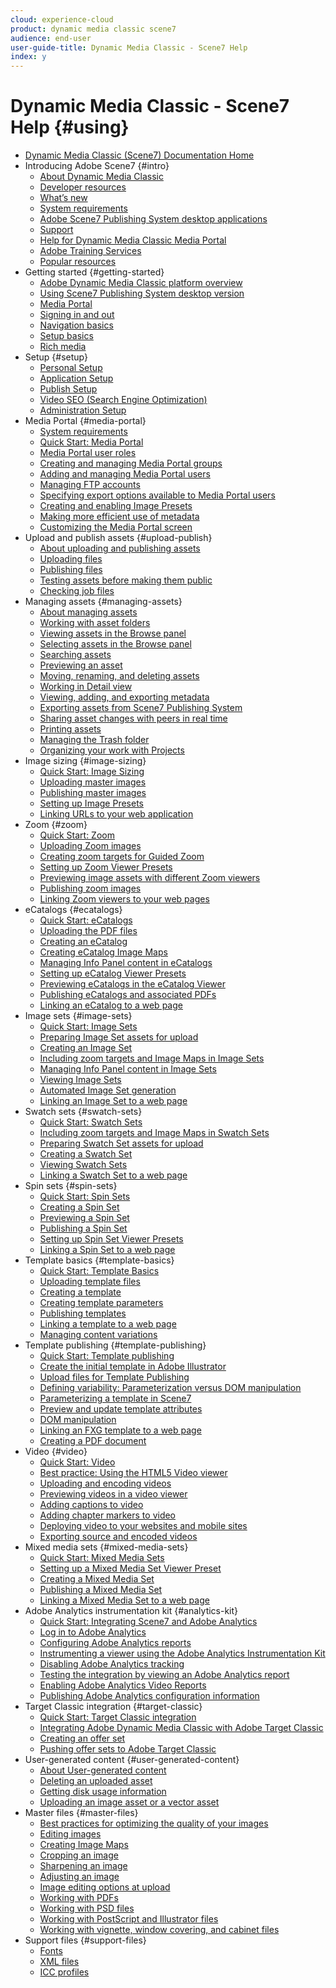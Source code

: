 ```yaml
---
cloud: experience-cloud
product: dynamic media classic scene7 
audience: end-user
user-guide-title: Dynamic Media Classic - Scene7 Help
index: y
---
```


# Dynamic Media Classic - Scene7 Help {#using}

+ [Dynamic Media Classic (Scene7) Documentation Home](home.md)
+ Introducing Adobe Scene7 {#intro}
    + [About Dynamic Media Classic](introduction.md)
    + [Developer resources](developer-resources.md)
    + [What’s new](whats-new.md)
    + [System requirements](system-requirements.md)
    + [Adobe Scene7 Publishing System desktop applications](scene7-publishing-system-desktop-applications.md)
    + [Support](support.md)
    + [Help for Dynamic Media Classic Media Portal](help-scene7-media-portal.md)
    + [Adobe Training Services](training-services.md)
    + [Popular resources](popular-resources.md)
+ Getting started {#getting-started}
    + [Adobe Dynamic Media Classic platform overview](scene7-platform-overview.md)
    + [Using Scene7 Publishing System desktop version](using-scene7-publishing-system-desktop.md)
    + [Media Portal](media-portal.md)
    + [Signing in and out](signing-out.md)
    + [Navigation basics](navigation-basics.md)
    + [Setup basics](setup-basics.md)
    + [Rich media](rich-media.md)
+ Setup {#setup}
    + [Personal Setup](personal-setup.md)
    + [Application Setup](application-setup.md)
    + [Publish Setup](publish-setup.md)
    + [Video SEO (Search Engine Optimization)](video-seo-search-engine-optimization.md)
    + [Administration Setup](administration-setup.md)
+ Media Portal {#media-portal}
    + [System requirements](system-requirements-1.md)
    + [Quick Start: Media Portal](quick-start-media-portal-administration.md)
    + [Media Portal user roles](media-portal-user-roles.md)
    + [Creating and managing Media Portal groups](creating-media-portal-groups.md)
    + [Adding and managing Media Portal users](adding-media-portal-users.md)
    + [Managing FTP accounts](ftp-accounts.md)
    + [Specifying export options available to Media Portal users](specifying-export-options-available-media.md)
    + [Creating and enabling Image Presets](creating-enabling-image-presets.md)
    + [Making more efficient use of metadata](making-efficient-metadata.md)
    + [Customizing the Media Portal screen](customizing-media-portal-screen.md)
+ Upload and publish assets {#upload-publish}
    + [About uploading and publishing assets](about-asset-upload-publish.md)
    + [Uploading files](uploading-files.md)
    + [Publishing files](publishing-files.md)
    + [Testing assets before making them public](testing-assets-making-them-public.md)
    + [Checking job files](checking-job-files.md)
+ Managing assets {#managing-assets}
    + [About managing assets](about-managing-assets.md)
    + [Working with asset folders](asset-folders.md)
    + [Viewing assets in the Browse panel](viewing-assets-browse-panel.md)
    + [Selecting assets in the Browse panel](selecting-assets-browse-panel.md)
    + [Searching assets](searching-assets.md)
    + [Previewing an asset](previewing-asset.md)
    + [Moving, renaming, and deleting assets](moving-renaming-deleting-assets.md)
    + [Working in Detail view](detail-view.md)
    + [Viewing, adding, and exporting metadata](viewing-adding-exporting-metadata.md)
    + [Exporting assets from Scene7 Publishing System](exporting-assets-scene7-publishing-system.md)
    + [Sharing asset changes with peers in real time](sharing-asset-changes-peers-real.md)
    + [Printing assets](printing-assets.md)
    + [Managing the Trash folder](trash-folder.md)
    + [Organizing your work with Projects](organizing-projects.md)
+ Image sizing {#image-sizing}
    + [Quick Start: Image Sizing](quick-start-image-sizing.md)
    + [Uploading master images](uploading-master-images.md)
    + [Publishing master images](publishing-master-images.md)
    + [Setting up Image Presets](setting-image-presets.md)
    + [Linking URLs to your web application](linking-urls-web-application.md)
+ Zoom {#zoom}
    + [Quick Start: Zoom](quick-start-zoom.md)
    + [Uploading Zoom images](uploading-zoom-images.md)
    + [Creating zoom targets for Guided Zoom](creating-zoom-targets-guided-zoom.md)
    + [Setting up Zoom Viewer Presets](setting-zoom-viewer-presets.md)
    + [Previewing image assets with different Zoom viewers](previewing-image-assets-different-zoom.md)
    + [Publishing zoom images](publishing-zoom-images.md)
    + [Linking Zoom viewers to your web pages](linking-zoom-viewers-web-pages.md)
+ eCatalogs {#ecatalogs}
    + [Quick Start: eCatalogs](quick-start-ecatalog.md)
    + [Uploading the PDF files](uploading-pdf-files.md)
    + [Creating an eCatalog](creating-ecatalog.md)
    + [Creating eCatalog Image Maps](creating-ecatalog-image-maps.md)
    + [Managing Info Panel content in eCatalogs](info-panel-content.md)
    + [Setting up eCatalog Viewer Presets](setting-ecatalog-viewer-presets.md)
    + [Previewing eCatalogs in the eCatalog Viewer](previewing-ecatalogs-ecatalog-viewer.md)
    + [Publishing eCatalogs and associated PDFs](publishing-ecatalogs-associated-pdfs.md)
    + [Linking an eCatalog to a web page](linking-ecatalog-web-page.md)
+ Image sets {#image-sets}
    + [Quick Start: Image Sets](quick-start-image-sets.md)
    + [Preparing Image Set assets for upload](preparing-image-set-assets-upload.md)
    + [Creating an Image Set](creating-image-set.md)
    + [Including zoom targets and Image Maps in Image Sets](including-zoom-targets-image-maps.md)
    + [Managing Info Panel content in Image Sets](info-panel-content-1.md)
    + [Viewing Image Sets](viewing-image-sets.md)
    + [Automated Image Set generation](automated-image-set-generation.md)
    + [Linking an Image Set to a web page](linking-image-set-web-page.md)
+ Swatch sets {#swatch-sets}
    + [Quick Start: Swatch Sets](quick-start-swatch-sets.md)
    + [Including zoom targets and Image Maps in Swatch Sets](including-zoom-targets-image-maps-1.md)
    + [Preparing Swatch Set assets for upload](preparing-swatch-set-assets-upload.md)
    + [Creating a Swatch Set](creating-swatch-set.md)
    + [Viewing Swatch Sets](viewing-swatch-sets.md)
    + [Linking a Swatch Set to a web page](linking-swatch-set-web-page.md)
+ Spin sets {#spin-sets}
    + [Quick Start: Spin Sets](quick-start-spin-sets.md)
    + [Creating a Spin Set](creating-spin-set.md)
    + [Previewing a Spin Set](previewing-spin-set.md)
    + [Publishing a Spin Set](publishing-spin-set.md)
    + [Setting up Spin Set Viewer Presets](setting-spin-set-viewer-presets.md)
    + [Linking a Spin Set to a web page](linking-spin-set-web-page.md)
+ Template basics {#template-basics}
    + [Quick Start: Template Basics](quick-start-template-basics.md)
    + [Uploading template files](uploading-template-files.md)
    + [Creating a template](creating-template.md)
    + [Creating template parameters](creating-template-parameters.md)
    + [Publishing templates](publishing-templates.md)
    + [Linking a template to a web page](linking-template-web-page.md)
    + [Managing content variations](content-variations.md)
+ Template publishing {#template-publishing}
    + [Quick Start: Template publishing](quick-start-template-publishing.md)
    + [Create the initial template in Adobe Illustrator](create-initial-template-illustrator.md)
    + [Upload files for Template Publishing](upload-files-template-publishing.md)
    + [Defining variability: Parameterization versus DOM manipulation](defining-variability-parameterization-versus-dom.md)
    + [Parameterizing a template in Scene7](parameterizing-template-scene7.md)
    + [Preview and update template attributes](preview-update-template-attributes.md)
    + [DOM manipulation](dom-manipulation.md)
    + [Linking an FXG template to a web page](linking-fxg-template-web-page.md)
    + [Creating a PDF document](creating-pdf-document.md)
+ Video {#video}
    + [Quick Start: Video](quick-start-video.md)
    + [Best practice: Using the HTML5 Video viewer](best-practice-using-html5-video.md)
    + [Uploading and encoding videos](uploading-encoding-videos.md)
    + [Previewing videos in a video viewer](previewing-videos-video-viewer.md)
    + [Adding captions to video](adding-captions-video.md)
    + [Adding chapter markers to video](adding-chapter-markers-video.md)
    + [Deploying video to your websites and mobile sites](deploying-video-websites-mobile-sites.md)
    + [Exporting source and encoded videos](exporting-source-encoded-videos.md)
+ Mixed media sets {#mixed-media-sets}
    + [Quick Start: Mixed Media Sets](quick-start-mixed-media-sets.md)
    + [Setting up a Mixed Media Set Viewer Preset](setting-mixed-media-set-viewer.md)
    + [Creating a Mixed Media Set](creating-mixed-media-set.md)
    + [Publishing a Mixed Media Set](publishing-mixed-media-set.md)
    + [Linking a Mixed Media Set to a web page](linking-mixed-media-set-web.md)
+ Adobe Analytics instrumentation kit {#analytics-kit}
    + [Quick Start: Integrating Scene7 and Adobe Analytics ](quick-start-integrating-scene7-analytics.md)
    + [Log in to Adobe Analytics](log-analytics.md)
    + [Configuring Adobe Analytics reports](configuring-analytics-reports.md)
    + [Instrumenting a viewer using the Adobe Analytics Instrumentation Kit](instrumenting-viewer-using-analytics-instrumentation.md)
    + [Disabling Adobe Analytics tracking](disabling-analytics-tracking.md)
    + [Testing the integration by viewing an Adobe Analytics report](testing-integration-viewing-analytics-report.md)
    + [Enabling Adobe Analytics Video Reports](enabling-analytics-video-reports.md)
    + [Publishing Adobe Analytics configuration information](publishing-analytics-configuration-information.md)
+ Target Classic integration {#target-classic}
    + [Quick Start: Target Classic integration](quick-start-target-classic-integration.md)
    + [Integrating Adobe Dynamic Media Classic with Adobe Target Classic](integrating-scene7-target-classic.md)
    + [Creating an offer set](creating-offer-set.md)
    + [Pushing offer sets to Adobe Target Classic](pushing-offer-sets-target-classic.md)
+ User-generated content {#user-generated-content}
    + [About User-generated content](about-ugc.md)
    + [Deleting an uploaded asset](deleting-uploaded-asset.md)
    + [Getting disk usage information](getting-disk-usage-information.md)
    + [Uploading an image asset or a vector asset](uploading-image-asset-or-vector.md)
+ Master files {#master-files}
    + [Best practices for optimizing the quality of your images](best-practices-optimizing-quality-images.md)
    + [Editing images](editing-images.md)
    + [Creating Image Maps](creating-image-maps.md)
    + [Cropping an image](cropping-image.md)
    + [Sharpening an image](sharpening-image.md)
    + [Adjusting an image](adjusting-image.md)
    + [Image editing options at upload](image-editing-options-upload.md)
    + [Working with PDFs](pdfs.md)
    + [Working with PSD files](psd-files.md)
    + [Working with PostScript and Illustrator files](postscript-illustrator-files.md)
    + [Working with vignette, window covering, and cabinet files](vignette-window-covering-cabinet-files.md)
+ Support files {#support-files}
    + [Fonts](fonts.md)
    + [XML files](xml-files.md)
    + [ICC profiles](icc-profiles.md)

